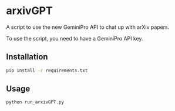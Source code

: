 # arxivGPT
A script to use the new GeminiPro API to chat up with arXiv papers.

To use the script, you need to have a GeminiPro API key.

## Installation
```bash
pip install -r requirements.txt
```

## Usage
```bash
python run_arxivGPT.py
```
